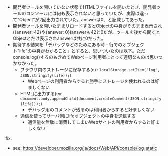 - 開発者ツールを開いていない状態でHTMLファイルを開いたとき、開発者ツールのコンソールには何も表示されないと思っていたが、実際は違って"Object"が2回出力されていた。answerは0、と記載してあった。
- 開発者ツールを開いたままリロードするとObjectの中身がそのまま表示され({answer: 42}や{answer: 0})answerも42と0だが、ツールを後から開くとObjectとだけ表示されanswerは共に0だった。
- 期待する結果を「デバッグなどのためにある時・行でのオブジェクト"life"の中身がわかること」とすると、思いついたのは以下。ただconsole.log()するのも含めてWebページ利用者にとって適切なものは思いつかなかった。
  - ブラウザ内のストレージに保存する(ex: `localStorage.setItem('log', JSON.stringify(life));`)
    - Webページの利用者からすると勝手にストレージを使われるのは好ましくない
  - HTMLに出力する(ex: `document.body.appendChild(document.createComment(JSON.stringify(life)));`)
    - デバッグ用のコメントが残るのは利用者からすると好ましくない
  - 通信を使ってサーバ側にlifeオブジェクトの中身を送信する
    - 通信量を無駄に消費してしまいWebサイトの利用者からすると好ましくない

fix:

- see: https://developer.mozilla.org/ja/docs/Web/API/console/log_static
